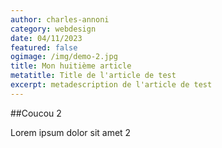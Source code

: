 ```yaml
---
author: charles-annoni
category: webdesign
date: 04/11/2023
featured: false
ogimage: /img/demo-2.jpg
title: Mon huitième article
metatitle: Title de l'article de test
excerpt: metadescription de l'article de test
---
```

##Coucou 2

Lorem ipsum dolor sit amet 2